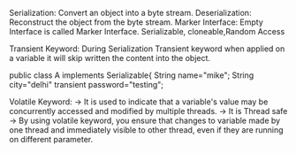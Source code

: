 
Serialization: Convert an object into a byte stream.
Deserialization: Reconstruct the object from the byte stream.
Marker Interface: Empty Interface is called Marker Interface.
Serializable, cloneable,Random Access


Transient Keyword: During Serialization Transient keyword when applied on a variable it will skip written the content 
into the object.

public class A implements Serializable{
String name="mike";
String city="delhi"
transient password="testing";

Volatile Keyword:
-> It is used to indicate that a variable's value may be concurrently accessed and modified by multiple threads.
-> It is Thread safe
-> By using volatile keyword, you ensure that changes to variable made by one thread and immediately visible to other thread, even if they are running on different parameter.